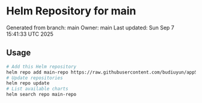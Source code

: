 # Helm Repository for main
Generated from branch: main
Owner: main
Last updated: Sun Sep  7 15:41:33 UTC 2025

## Usage
```bash
# Add this Helm repository
helm repo add main-repo https://raw.githubusercontent.com/budiuyun/appStore/helm-main/
# Update repositories
helm repo update
# List available charts
helm search repo main-repo
```
